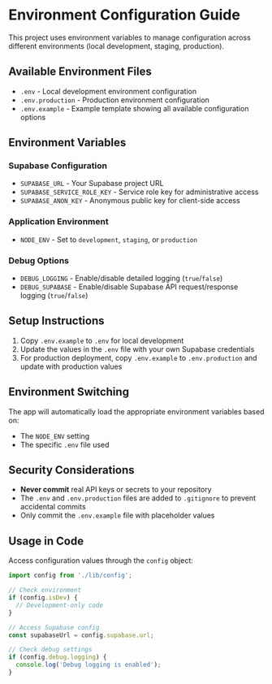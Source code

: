 # Environment Configuration Guide

This project uses environment variables to manage configuration across different environments (local development, staging, production).

## Available Environment Files

- `.env` - Local development environment configuration
- `.env.production` - Production environment configuration
- `.env.example` - Example template showing all available configuration options

## Environment Variables

### Supabase Configuration

- `SUPABASE_URL` - Your Supabase project URL
- `SUPABASE_SERVICE_ROLE_KEY` - Service role key for administrative access
- `SUPABASE_ANON_KEY` - Anonymous public key for client-side access

### Application Environment

- `NODE_ENV` - Set to `development`, `staging`, or `production`

### Debug Options

- `DEBUG_LOGGING` - Enable/disable detailed logging (`true`/`false`)
- `DEBUG_SUPABASE` - Enable/disable Supabase API request/response logging (`true`/`false`)

## Setup Instructions

1. Copy `.env.example` to `.env` for local development
2. Update the values in the `.env` file with your own Supabase credentials
3. For production deployment, copy `.env.example` to `.env.production` and update with production values

## Environment Switching

The app will automatically load the appropriate environment variables based on:

- The `NODE_ENV` setting
- The specific `.env` file used

## Security Considerations

- **Never commit** real API keys or secrets to your repository
- The `.env` and `.env.production` files are added to `.gitignore` to prevent accidental commits
- Only commit the `.env.example` file with placeholder values

## Usage in Code

Access configuration values through the `config` object:

```typescript
import config from './lib/config';

// Check environment
if (config.isDev) {
  // Development-only code
}

// Access Supabase config
const supabaseUrl = config.supabase.url;

// Check debug settings
if (config.debug.logging) {
  console.log('Debug logging is enabled');
}
``` 